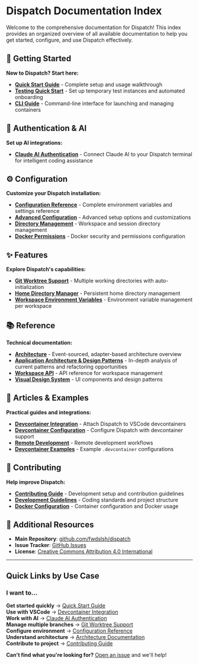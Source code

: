 # Dispatch Documentation Index

Welcome to the comprehensive documentation for Dispatch! This index provides an organized overview of all available documentation to help you get started, configure, and use Dispatch effectively.

## 🚀 Getting Started

**New to Dispatch? Start here:**

- [**Quick Start Guide**](quickstart.md) - Complete setup and usage walkthrough
- [**Testing Quick Start**](testing-quickstart.md) - Set up temporary test instances and automated onboarding
- [**CLI Guide**](cli-guide.md) - Command-line interface for launching and managing containers

## 🔐 Authentication & AI

**Set up AI integrations:**

- [**Claude AI Authentication**](claude-authentication.md) - Connect Claude AI to your Dispatch terminal for intelligent coding assistance

## ⚙️ Configuration

**Customize your Dispatch installation:**

- [**Configuration Reference**](configuration/configuration-reference.md) - Complete environment variables and settings reference
- [**Advanced Configuration**](configuration/advanced-configuration.md) - Advanced setup options and customizations
- [**Directory Management**](configuration/directories.md) - Workspace and session directory management
- [**Docker Permissions**](configuration/docker-permissions.md) - Docker security and permissions configuration

## ✨ Features

**Explore Dispatch's capabilities:**

- [**Git Worktree Support**](features/git-worktrees.md) - Multiple working directories with auto-initialization
- [**Home Directory Manager**](features/home-directory-manager.md) - Persistent home directory management
- [**Workspace Environment Variables**](features/workspace-env.md) - Environment variable management per workspace

## 📚 Reference

**Technical documentation:**

- [**Architecture**](reference/architecture.md) - Event-sourced, adapter-based architecture overview
- [**Application Architecture & Design Patterns**](architecture/dispatch-application-architecture.md) -
  In-depth analysis of current patterns and refactoring opportunities
- [**Workspace API**](reference/workspace-api.md) - API reference for workspace management
- [**Visual Design System**](reference/visual-design-system.md) - UI components and design patterns

## 📝 Articles & Examples

**Practical guides and integrations:**

- [**Devcontainer Integration**](articles/dispatch-devcontainer-attach.md) - Attach Dispatch to VSCode devcontainers
- [**Devcontainer Configuration**](articles/dispatch-devcontainer-config.md) - Configure Dispatch with devcontainer support
- [**Remote Development**](articles/dispatch-devcontainer-remote.md) - Remote development workflows
- [**Devcontainer Examples**](articles/examples/devcontainer/README.md) - Example `.devcontainer` configurations

## 🤝 Contributing

**Help improve Dispatch:**

- [**Contributing Guide**](../CONTRIBUTING.md) - Development setup and contribution guidelines
- [**Development Guidelines**](../AGENTS.md) - Coding standards and project structure
- [**Docker Configuration**](../docker/README.md) - Container configuration and Docker usage

## 📖 Additional Resources

- **Main Repository**: [github.com/fwdslsh/dispatch](https://github.com/fwdslsh/dispatch)
- **Issue Tracker**: [GitHub Issues](https://github.com/fwdslsh/dispatch/issues)
- **License**: [Creative Commons Attribution 4.0 International](../LICENSE)

---

## Quick Links by Use Case

### I want to...

**Get started quickly** → [Quick Start Guide](quickstart.md)  
**Use with VSCode** → [Devcontainer Integration](articles/dispatch-devcontainer-attach.md)  
**Work with AI** → [Claude AI Authentication](claude-authentication.md)  
**Manage multiple branches** → [Git Worktree Support](features/git-worktrees.md)  
**Configure environment** → [Configuration Reference](configuration/configuration-reference.md)  
**Understand architecture** → [Architecture Documentation](reference/architecture.md)  
**Contribute to project** → [Contributing Guide](../CONTRIBUTING.md)

**Can't find what you're looking for?** [Open an issue](https://github.com/fwdslsh/dispatch/issues) and we'll help!
